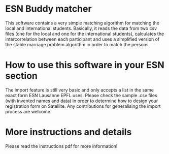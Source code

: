 # ESN Buddy matcher
This software contains a very simple matching algorithm for matching the local and international students. Basically, it reads the data from two csv files (one for the local and one for the international students), calculates the intercorrelation between each participant and uses a simplified version of the stable marriage problem algorithm in order to match the persons.
# How to use this software in your ESN section
The import feature is still very basic and only accepts a list in the same exact form ESN Lausanne EPFL uses. Please check the sample .csv files (with invented names and data) in order to determine how to design your registration form on Satellite. Any contributions for generalising the import process are welcome.
# More instructions and details
Please read the instructions pdf for more information!

